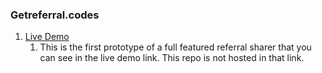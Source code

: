 ### Getreferral.codes

1. [Live Demo](https://weak-puce-pike-vest.cyclic.app/)
   1.  This is the first prototype of a full featured referral sharer that you can see in the live demo link. This repo is not hosted in that link.
